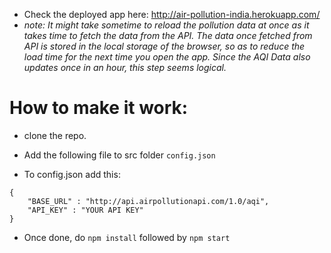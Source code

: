 - Check the deployed app here: http://air-pollution-india.herokuapp.com/
- *note: It might take sometime to reload the pollution data at once as it takes time to fetch the data from the API.*
*The data once fetched from API is stored in the local storage of the browser, so as to reduce the load time for the next time you open the app.*
*Since the AQI Data also updates once in an hour, this step seems logical.*

# How to make it work:

- clone the repo.
- Add the following file to src folder
```config.json```

- To config.json add this:
```
{
    "BASE_URL" : "http://api.airpollutionapi.com/1.0/aqi",
    "API_KEY" : "YOUR API KEY"
}
```

- Once done, do ```npm install``` followed by ```npm start```
